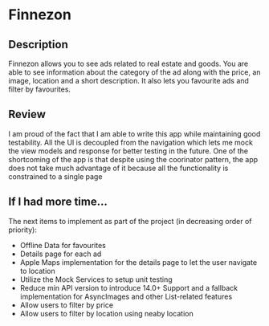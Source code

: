 # Finnezon

## Description
Finnezon allows you to see ads related to real estate and goods. You are able to see information about the category of the ad along with the price, an image, location and a short description. It also lets you favourite ads and filter by favourites. 

## Review
I am proud of the fact that I am able to write this app while maintaining good testability. All the UI is decoupled from the navigation which lets me mock the view models and response for better testing in the future. One of the shortcoming of the app is that despite using the coorinator pattern, the app does not take much advantage of it because all the functionality is constrained to a single page

## If I had more time...
The next items to implement as part of the project (in decreasing order of priority):
* Offline Data for favourites
* Details page for each ad
* Apple Maps implementation for the details page to let the user navigate to location
* Utilize the Mock Services to setup unit testing
* Reduce min API version to introduce 14.0+ Support and a fallback implementation for AsyncImages and other List-related features
* Allow users to filter by price
* Allow users to filter by location using neaby location
